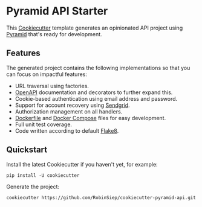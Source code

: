 # Pyramid API Starter

This [Cookiecutter](https://cookiecutter.readthedocs.io/en/1.7.2/README.html) template generates an opinionated API project using [Pyramid](https://trypyramid.com/) that's ready for development.

## Features
The generated project contains the following implementations so that you can focus on impactful features:

* URL traversal using factories.
* [OpenAPI](https://swagger.io/specification/) documentation and decorators to further expand this.
* Cookie-based authentication using email address and password.
* Support for account recovery using [Sendgrid](https://sendgrid.com/).
* Authorization management on all handlers.
* [Dockerfile](https://www.docker.com/) and [Docker Compose](https://docs.docker.com/compose/) files for easy development.
* Full unit test coverage.
* Code written according to default [Flake8](https://flake8.pycqa.org/en/latest/#).

## Quickstart
Install the latest Cookiecutter if you haven't yet, for example:
```
pip install -U cookiecutter
```

Generate the project:
```
cookiecutter https://github.com/RobinSiep/cookiecutter-pyramid-api.git
```
